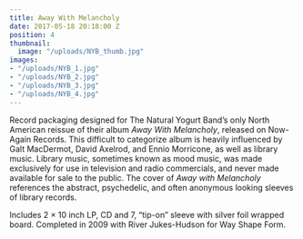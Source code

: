 ```yaml
---
title: Away With Melancholy
date: 2017-05-18 20:18:00 Z
position: 4
thumbnail:
  image: "/uploads/NYB_thumb.jpg"
images:
- "/uploads/NYB_1.jpg"
- "/uploads/NYB_2.jpg"
- "/uploads/NYB_3.jpg"
- "/uploads/NYB_4.jpg"
---
```


Record packaging designed for The Natural Yogurt Band’s only North American reissue of their album *Away With Melancholy*, released on Now-Again Records. This difficult to categorize album is heavily influenced by Galt MacDermot, David Axelrod, and Ennio Morricone, as well as library music. Library music, sometimes known as mood music, was made exclusively for use in television and radio commercials, and never made available for sale to the public. The cover of *Away with Melancholy* references the abstract, psychedelic, and often anonymous looking sleeves of library records.

Includes 2 × 10 inch LP, CD and 7, “tip-on” sleeve with silver foil wrapped board. Completed in 2009 with River Jukes-Hudson for Way Shape Form.